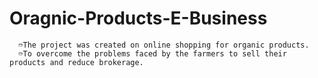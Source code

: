 # Oragnic-Products-E-Business
      ➱The project was created on online shopping for organic products.
      ➱To overcome the problems faced by the farmers to sell their products and reduce brokerage.
